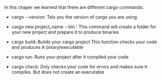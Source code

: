 In this chaper we learned that there are 
different cargo commands:


- cargo --version:
    Tels you the version of cargo you are using
    
- cargo new project_name --bin :
    This command will create a folder for your new project 
    and prepare it to produce binaries

- cargo build:
    Builds your cargo project 
    This function checks your code and produces 
    A binary/executeble

- cargo run:
    Runs your project after it compiled your code

- cargo check:
    Only checks your code for errors and makes sure
    It compiles. But does not create an executable
